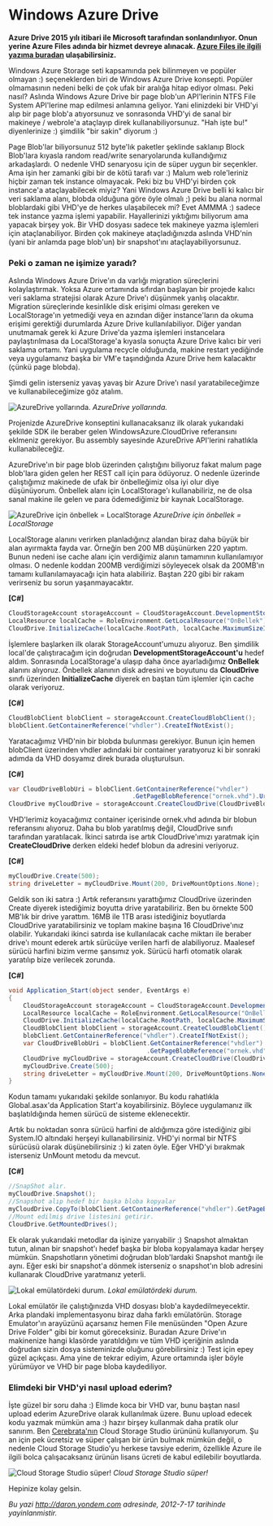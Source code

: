 # Windows Azure Drive
**Azure Drive 2015 yılı itibari ile Microsoft tarafından
sonlandırılıyor. Onun yerine Azure Files adında bir hizmet devreye
alınacak. [Azure Files ile ilgili yazıma
buradan](http://daron.yondem.com/software/post/Azure_Files_Nedir_Nasil_Kullanilir)
ulaşabilirsiniz.**

Windows Azure Storage seti kapsamında pek bilinmeyen ve popüler olmayan
:) seçeneklerden biri de Windows Azure Drive konsepti. Popüler
olmamasının nedeni belki de çok ufak bir aralığa hitap ediyor olması.
Peki nasıl? Aslında Windows Azure Drive bir page blob'un API'lerinin
NTFS File System API'lerine map edilmesi anlamına geliyor. Yani
elinizdeki bir VHD'yi alıp bir page blob'a atıyorsunuz ve sonrasonda
VHD'yi de sanal bir makineye / webrole'a ataçlayıp direk
kullanabiliyorsunuz. "Hah işte bu!" diyenlerinize :) şimdilik "bir
sakin" diyorum :)

Page Blob'lar biliyorsunuz 512 byte'lık paketler şeklinde saklanıp Block
Blob'lara kıyasla random read/write senaryolarunda kullandığımız
arkadaşlardı. O nedenle VHD senaryosu için de süper uygun bir seçenkler.
Ama işin her zamanki gibi bir de kötü tarafı var :) Malum web
role'leriniz hiçbir zaman tek instance olmayacak. Peki biz bu VHD'yi
birden çok instance'a ataçlayabilecek miyiz? Yani Windows Azure Drive
belli ki kalıcı bir veri saklama alanı, blobda olduğuna göre öyle olmalı
;) peki bu alana normal bloblardaki gibi VHD'ye de herkes ulaşabilecek
mi? Evet AMMMA :) sadece tek instance yazma işlemi yapabilir.
Hayallerinizi yıktığımı biliyorum ama yapacak birşey yok. Bir VHD
dosyası sadece tek makineye yazma işlemleri için ataçlanabiliyor. Birden
çok makineye ataçladığınızda aslında VHD'nin (yani bir anlamda page
blob'un) bir snapshot'ını ataçlayabiliyorsunuz.

### Peki o zaman ne işimize yaradı?

Aslında Windows Azure Drive'ın da varlığı migration süreçlerini
kolaylaştırmak. Yoksa Azure ortamında sıfırdan başlayan bir projede
kalıcı veri saklama stratejisi olarak Azure Drive'ı düşünmek yanlış
olacaktır. Migration süreçlerinde kesinlikle disk erişimi olması gereken
ve LocalStorage'ın yetmediği veya en azından diğer instance'ların da
okuma erişimi gerektiği durumlarda Azure Drive kullanılabiliyor. Diğer
yandan unutmamak gerek ki Azure Drive'da yazma işlemleri instancelara
paylaştırılmasa da LocalStorage'a kıyasla sonuçta Azure Drive kalıcı bir
veri saklama ortamı. Yani uygulama recycle olduğunda, makine restart
yediğinde veya uygulamanız başka bir VM'e taşındığında Azure Drive hem
kalacaktır (çünkü page blobda).

Şimdi gelin isterseniz yavaş yavaş bir Azure Drive'ı nasıl
yaratabileceğimze ve kullanabileceğimize göz atalım.

![AzureDrive
yollarında.](media/Windows_Azure_Drive/clouddrive.png)
*AzureDrive yollarında.*

Projenizde AzureDrive konseptini kullanacaksanız ilk olarak yukarıdaki
şekilde SDK ile beraber gelen WindowsAzure.CloudDrive referansını
eklmeniz gerekiyor. Bu assembly sayesinde AzureDrive API'lerini
rahatlıkla kullanabileceğiz.

AzureDrive'ın bir page blob üzerinden çalıştığını biliyoruz fakat malum
page blob'lara giden gelen her REST call için para ödüyoruz. O nedenle
üzerinde çalıştığımız makinede de ufak bir önbelleğimiz olsa iyi olur
diye düşünüyorum. Önbellek alanı için LocalStorage'ı kullanabiliriz, ne
de olsa sanal makine ile gelen ve para ödemediğimiz bir kaynak
LocalStorage.

![AzureDrive için önbellek =
LocalStorage](media/Windows_Azure_Drive/clouddrive2.png)
*AzureDrive için önbellek = LocalStorage*

LocalStorage alanını verirken planladığınız alandan biraz daha büyük bir
alan ayırmakta fayda var. Örneğin ben 200 MB düşünürken 220 yaptım.
Bunun nedeni ise cache alanı için verdiğimiz alanın tamamının
kullanılamıyor olması. O nedenle koddan 200MB verdiğimizi söyleyecek
olsak da 200MB'ın tamamı kullanılamayacağı için hata alabiliriz. Baştan
220 gibi bir rakam verirseniz bu sorun yaşanmayacaktır.

**[C\#]**
```cs
CloudStorageAccount storageAccount = CloudStorageAccount.DevelopmentStorageAccount;
LocalResource localCache = RoleEnvironment.GetLocalResource("OnBellek");
CloudDrive.InitializeCache(localCache.RootPath, localCache.MaximumSizeInMegabytes);
```

İşlemlere başlarken ilk olarak StorageAccount'umuzu alıyoruz. Ben
şimdilik local'de çalıştıracağım için doğrudan
**DevelopmentStorageAccount'u** hedef aldım. Sonrasında LocalStorage'a
ulaşıp daha önce ayarladığımız **OnBellek** alanını alıyoruz. Önbellek
alanının disk adresini ve boyutunu da **CloudDrive** sınıfı üzerinden
**InitializeCache** diyerek en baştan tüm işlemler için cache olarak
veriyoruz.

**[C\#]**
```cs
CloudBlobClient blobClient = storageAccount.CreateCloudBlobClient();
blobClient.GetContainerReference("vhdler").CreateIfNotExist();
```

Yaratacağımız VHD'nin bir blobda bulunması gerekiyor. Bunun için hemen
blobClient üzerinden vhdler adındaki bir container yaratıyoruz ki bir
sonraki adımda da VHD dosyamız direk burada oluşturulsun.

**[C\#]**
```cs
var CloudDriveBlobUri = blobClient.GetContainerReference("vhdler")
                                  .GetPageBlobReference("ornek.vhd").Uri.ToString();
CloudDrive myCloudDrive = storageAccount.CreateCloudDrive(CloudDriveBlobUri);
```

VHD'lerimiz koyacağımız container içerisinde ornek.vhd adında bir blobun
referansını alıyoruz. Daha bu blob yaratılmış değil, CloudDrive sınıfı
tarafından yaratılacak. İkinci satırda ise artık CloudDrive'ımızı
yaratmak için **CreateCloudDrive** derken eldeki hedef blobun da
adresini veriyoruz.

**[C\#]**
```cs
myCloudDrive.Create(500); 
string driveLetter = myCloudDrive.Mount(200, DriveMountOptions.None);
```

Geldik son iki satıra :) Artık referansını yarattığımız CloudDrive
üzerinden Create diyerek istediğimiz boyutta drive yaratabiliriz. Ben bu
örnekte 500 MB'lık bir drive yarattım. 16MB ile 1TB arası istediğiniz
boyutlarda CloudDrive yaratabilirsiniz ve toplam makine başına 16
CloudDrive'ınız olabilir. Yukarıdaki ikinci satırda ise kullanılacak
cache miktarı ile beraber drive'ı mount ederek artık sürücüye verilen
harfi de alabiliyoruz. Maalesef sürücü harfini bizim verme şansımız yok.
Sürücü harfi otomatik olarak yaratılıp bize verilecek zorunda.

**[C\#]**
```cs
void Application_Start(object sender, EventArgs e)
{
    CloudStorageAccount storageAccount = CloudStorageAccount.DevelopmentStorageAccount;
    LocalResource localCache = RoleEnvironment.GetLocalResource("OnBellek");
    CloudDrive.InitializeCache(localCache.RootPath, localCache.MaximumSizeInMegabytes);
    CloudBlobClient blobClient = storageAccount.CreateCloudBlobClient();
    blobClient.GetContainerReference("vhdler").CreateIfNotExist();
    var CloudDriveBlobUri = blobClient.GetContainerReference("vhdler")
                                      .GetPageBlobReference("ornek.vhd").Uri.ToString();
    CloudDrive myCloudDrive = storageAccount.CreateCloudDrive(CloudDriveBlobUri);
    myCloudDrive.Create(500); 
    string driveLetter = myCloudDrive.Mount(200, DriveMountOptions.None);
}
```

Kodun tamamı yukarıdaki şekilde sonlanıyor. Bu kodu rahatlıkla
Global.asax'da Application Start'a koyabilirsiniz. Böylece uygulamanız
ilk başlatıldığında hemen sürücü de sisteme eklenecektir.

Artık bu noktadan sonra sürücü harfini de aldığımıza göre istediğiniz
gibi System.IO altındaki herşeyi kullanabilirsiniz. VHD'yi normal bir
NTFS sürücüsü olarak düşünebilirsiniz :) ki zaten öyle. Eğer VHD'yi
bırakmak isterseniz UnMount metodu da mevcut.

**[C\#]**
```cs
//SnapShot alır.
myCloudDrive.Snapshot();
//Snapshot alıp hedef bir başka bloba kopyalar
myCloudDrive.CopyTo(blobClient.GetContainerReference("vhdler").GetPageBlobReference("kopya.vhd").Uri);
//Mount edilmiş drive listesini getirir.
CloudDrive.GetMountedDrives();
```

Ek olarak yukarıdaki metodlar da işinize yarıyabilir :) Snapshot
almaktan tutun, alınan bir snapshot'ı hedef başka bir bloba kopyalamaya
kadar herşey mümkün. Snapshotların yönetimi doğrudan blob'lardaki
Snapshot mantığı ile aynı. Eğer eski bir snapshot'a dönmek isterseniz o
snapshot'ın blob adresini kullanarak CloudDrive yaratmanız yeterli.

![Lokal emülatördeki
durum.](media/Windows_Azure_Drive/clouddrive3.png)
*Lokal emülatördeki durum.*

Lokal emülatör ile çalıştığınızda VHD dosyası blob'a kaydedilmeyecektir.
Arka plandaki implementasyonu biraz daha farklı emülatörün. Storage
Emulator'ın arayüzünü açarsanız hemen File menüsünden "Open Azure Drive
Folder" gibi bir komut göreceksiniz. Buradan Azure Drive'ın makinenize
hangi klasörde yaratıldığını ve tüm VHD içeriğinin aslında doğrudan
sizin dosya sisteminizde oluğunu görebilirsiniz :) Test için epey güzel
açıkçası. Ama yine de tekrar ediyim, Azure ortamında işler böyle
yürümüyor ve VHD bir page bloba kaydediliyor.

### Elimdeki bir VHD'yi nasıl upload ederim?

İşte güzel bir soru daha :) Elimde koca bir VHD var, bunu baştan nasıl
upload ederim AzureDrive olarak kullanılmak üzere. Bunu upload edecek
kodu yazmak mümkün ama :) hazır birşey kullanmak daha pratik olur
sanırım. Ben [Cerebrata'nın](http://www.cerebrata.com/) Cloud Storage
Studio ürününü kullanıyorum. Şu an için pek ücretsiz ve süper çalışan
bir ürün bulmak mümkün değil, o nedenle Cloud Storage Studio'yu herkese
tavsiye ederim, özellikle Azure ile ilgili bolca çalışacaksanız ürünün
lisans ücreti de kabul edilebilir boyutlarda.

![Cloud Storage Studio
süper!](media/Windows_Azure_Drive/clouddrive4.png)
*Cloud Storage Studio süper!*

Hepinize kolay gelsin.



*Bu yazi http://daron.yondem.com adresinde, 2012-7-17 tarihinde yayinlanmistir.*
